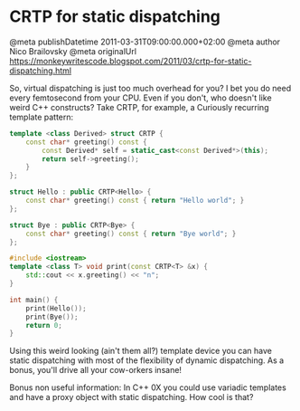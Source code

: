 # CRTP for static dispatching

@meta publishDatetime 2011-03-31T09:00:00.000+02:00
@meta author Nico Brailovsky
@meta originalUrl https://monkeywritescode.blogspot.com/2011/03/crtp-for-static-dispatching.html

So, virtual dispatching is just too much overhead for you? I bet you do need every femtosecond from your CPU. Even if you don't, who doesn't like weird C++ constructs? Take CRTP, for example, a Curiously recurring template pattern:

```c++
template <class Derived> struct CRTP {
    const char* greeting() const {
        const Derived* self = static_cast<const Derived*>(this);
        return self->greeting();
    }
};

struct Hello : public CRTP<Hello> {
    const char* greeting() const { return "Hello world"; }
};

struct Bye : public CRTP<Bye> {
    const char* greeting() const { return "Bye world"; }
};

#include <iostream>
template <class T> void print(const CRTP<T> &x) {
    std::cout << x.greeting() << "n";
}

int main() {
    print(Hello());
    print(Bye());
    return 0;
}
```

Using this weird looking (ain't them all?) template device you can have static dispatching with most of the flexibility of dynamic dispatching. As a bonus, you'll drive all your cow-orkers insane!

Bonus non useful information: In C++ 0X you could use variadic templates and have a proxy object with static dispatching. How cool is that?

